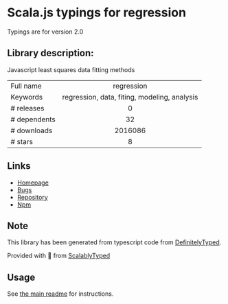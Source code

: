 
# Scala.js typings for regression

Typings are for version 2.0

## Library description:
Javascript least squares data fitting methods

|                    |                 |
| ------------------ | :-------------: |
| Full name          | regression |
| Keywords           | regression, data, fiting, modeling, analysis |
| # releases         | 0 |
| # dependents       | 32 |
| # downloads        | 2016086 |
| # stars            | 8 |

## Links
- [Homepage](https://github.com/tom-alexander/regression-js#readme)
- [Bugs](https://github.com/tom-alexander/regression-js/issues)
- [Repository](https://github.com/tom-alexander/regression-js)
- [Npm](https://www.npmjs.com/package/regression)
    


## Note
This library has been generated from typescript code from [DefinitelyTyped](https://definitelytyped.org).

Provided with :purple_heart: from [ScalablyTyped](https://github.com/oyvindberg/ScalablyTyped)

## Usage
See [the main readme](../../readme.md) for instructions.


